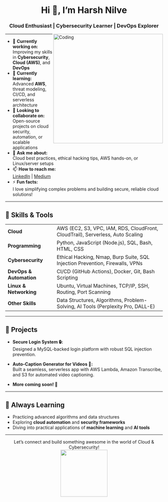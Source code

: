 <h1 align="center">Hi 👋, I’m Harsh Nilve</h1>
<h3 align="center">Cloud Enthusiast | Cybersecurity Learner | DevOps Explorer</h3>

<img align="right" alt="Coding" width="350" src="https://cdn.dribbble.com/users/221048/screenshots/5494611/working.gif" />

---

- 🔭 **Currently working on:**  
   Improving my skills in **Cybersecurity**, **Cloud (AWS)**, and **DevOps**  
- 🌱 **Currently learning:**  
   Advanced **AWS**, threat modeling, CI/CD, and serverless architecture  
- 👯 **Looking to collaborate on:**  
   Open-source projects on cloud security, automation, or scalable applications  
- 💬 **Ask me about:**  
   Cloud best practices, ethical hacking tips, AWS hands-on, or Linux/server setups  
- 📫 **How to reach me:**  
   [LinkedIn](https://www.linkedin.com/in/harsh-nilve-b0a6952a8/) | [Medium](https://medium.com/@harshnilve/a-beginners-guide-to-launching-and-connecting-ec2-instances-on-aws-4343c7d80ae5)
- ⚡ **Fun facts:**  
   I love simplifying complex problems and building secure, reliable cloud solutions!

---

## 🚀 Skills & Tools

<table>
  <tr>
    <td><b>Cloud</b></td>
    <td>AWS (EC2, S3, VPC, IAM, RDS, CloudFront, CloudTrail), Serverless, Auto Scaling</td>
  </tr>
  <tr>
    <td><b>Programming</b></td>
    <td>Python, JavaScript (Node.js), SQL, Bash, HTML, CSS</td>
  </tr>
  <tr>
    <td><b>Cybersecurity</b></td>
    <td>Ethical Hacking, Nmap, Burp Suite, SQL Injection Prevention, Firewalls, VPNs</td>
  </tr>
  <tr>
    <td><b>DevOps & Automation</b></td>
    <td>CI/CD (GitHub Actions), Docker, Git, Bash Scripting</td>
  </tr>
  <tr>
    <td><b>Linux & Networking</b></td>
    <td>Ubuntu, Virtual Machines, TCP/IP, SSH, Routing, Port Scanning</td>
  </tr>
  <tr>
    <td><b>Other Skills</b></td>
    <td>Data Structures, Algorithms, Problem-Solving, AI Tools (Perplexity Pro, DALL-E)</td>
  </tr>
</table>

---

## 📌 Projects

- **Secure Login System 🔒:**  
  Designed a MySQL-backed login platform with robust SQL injection prevention.

- **Auto-Caption Generator for Videos 🎥:**  
  Built a seamless, serverless app with AWS Lambda, Amazon Transcribe, and S3 for automated video captioning.

- **More coming soon! 🚀**

---

## 🎯 Always Learning

- Practicing advanced algorithms and data structures
- Exploring **cloud automation** and **security frameworks**
- Diving into practical applications of **machine learning** and **AI tools**

---

<p align="center">
Let’s connect and build something awesome in the world of Cloud & Cybersecurity!<br>
<img src="https://media.giphy.com/media/L1R1tvI9svkIWwpVYr/giphy.gif" width="150"/>
</p>
